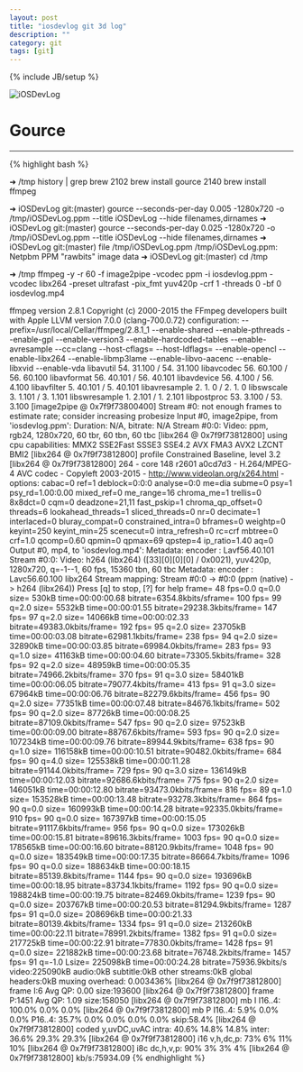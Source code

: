 ```yaml
---
layout: post
title: "iosdevlog git 3d log"
description: ""
category: git
tags: [git]
---
```

{% include JB/setup %}

![iOSDevLog](https://github.com/iOSDevLog/iOSDevLog.github.io/raw/master/assets/images/iosdevlog.gif)

# Gource
---

{% highlight bash %}

➜  /tmp  history | grep brew
2102  brew install gource
2140  brew install ffmpeg

➜  iOSDevLog git:(master) gource --seconds-per-day 0.005 -1280x720 -o /tmp/iOSDevLog.ppm --title iOSDevLog --hide filenames,dirnames
➜  iOSDevLog git:(master) gource --seconds-per-day 0.025 -1280x720 -o /tmp/iOSDevLog.ppm --title iOSDevLog --hide filenames,dirnames
➜  iOSDevLog git:(master) file /tmp/iOSDevLog.ppm
/tmp/iOSDevLog.ppm: Netpbm PPM "rawbits" image data
➜  iOSDevLog git:(master) cd /tmp


➜  /tmp  ffmpeg -y -r 60 -f image2pipe -vcodec ppm -i iosdevlog.ppm -vcodec libx264 -preset ultrafast -pix_fmt yuv420p -crf 1 -threads 0 -bf 0 iosdevlog.mp4

ffmpeg version 2.8.1 Copyright (c) 2000-2015 the FFmpeg developers
built with Apple LLVM version 7.0.0 (clang-700.0.72)
configuration: --prefix=/usr/local/Cellar/ffmpeg/2.8.1_1 --enable-shared --enable-pthreads --enable-gpl --enable-version3 --enable-hardcoded-tables --enable-avresample --cc=clang --host-cflags= --host-ldflags= --enable-opencl --enable-libx264 --enable-libmp3lame --enable-libvo-aacenc --enable-libxvid --enable-vda
libavutil      54. 31.100 / 54. 31.100
libavcodec     56. 60.100 / 56. 60.100
libavformat    56. 40.101 / 56. 40.101
libavdevice    56.  4.100 / 56.  4.100
libavfilter     5. 40.101 /  5. 40.101
libavresample   2.  1.  0 /  2.  1.  0
libswscale      3.  1.101 /  3.  1.101
libswresample   1.  2.101 /  1.  2.101
libpostproc    53.  3.100 / 53.  3.100
[image2pipe @ 0x7f9f73800400] Stream #0: not enough frames to estimate rate; consider increasing probesize
Input #0, image2pipe, from 'iosdevlog.ppm':
Duration: N/A, bitrate: N/A
Stream #0:0: Video: ppm, rgb24, 1280x720, 60 tbr, 60 tbn, 60 tbc
[libx264 @ 0x7f9f73812800] using cpu capabilities: MMX2 SSE2Fast SSSE3 SSE4.2 AVX FMA3 AVX2 LZCNT BMI2
[libx264 @ 0x7f9f73812800] profile Constrained Baseline, level 3.2
[libx264 @ 0x7f9f73812800] 264 - core 148 r2601 a0cd7d3 - H.264/MPEG-4 AVC codec - Copyleft 2003-2015 - http://www.videolan.org/x264.html - options: cabac=0 ref=1 deblock=0:0:0 analyse=0:0 me=dia subme=0 psy=1 psy_rd=1.00:0.00 mixed_ref=0 me_range=16 chroma_me=1 trellis=0 8x8dct=0 cqm=0 deadzone=21,11 fast_pskip=1 chroma_qp_offset=0 threads=6 lookahead_threads=1 sliced_threads=0 nr=0 decimate=1 interlaced=0 bluray_compat=0 constrained_intra=0 bframes=0 weightp=0 keyint=250 keyint_min=25 scenecut=0 intra_refresh=0 rc=crf mbtree=0 crf=1.0 qcomp=0.60 qpmin=0 qpmax=69 qpstep=4 ip_ratio=1.40 aq=0
Output #0, mp4, to 'iosdevlog.mp4':
Metadata:
encoder         : Lavf56.40.101
Stream #0:0: Video: h264 (libx264) ([33][0][0][0] / 0x0021), yuv420p, 1280x720, q=-1--1, 60 fps, 15360 tbn, 60 tbc
Metadata:
encoder         : Lavc56.60.100 libx264
Stream mapping:
Stream #0:0 -> #0:0 (ppm (native) -> h264 (libx264))
Press [q] to stop, [?] for help
frame=   48 fps=0.0 q=0.0 size=     530kB time=00:00:00.68 bitrate=6354.8kbits/sframe=  100 fps= 99 q=2.0 size=    5532kB time=00:00:01.55 bitrate=29238.3kbits/frame=  147 fps= 97 q=2.0 size=   14066kB time=00:00:02.33 bitrate=49383.0kbits/frame=  192 fps= 95 q=2.0 size=   23705kB time=00:00:03.08 bitrate=62981.1kbits/frame=  238 fps= 94 q=2.0 size=   32890kB time=00:00:03.85 bitrate=69984.0kbits/frame=  283 fps= 93 q=1.0 size=   41163kB time=00:00:04.60 bitrate=73305.5kbits/frame=  328 fps= 92 q=2.0 size=   48959kB time=00:00:05.35 bitrate=74966.2kbits/frame=  370 fps= 91 q=3.0 size=   58401kB time=00:00:06.05 bitrate=79077.4kbits/frame=  413 fps= 91 q=3.0 size=   67964kB time=00:00:06.76 bitrate=82279.6kbits/frame=  456 fps= 90 q=2.0 size=   77351kB time=00:00:07.48 bitrate=84676.1kbits/frame=  502 fps= 90 q=2.0 size=   87726kB time=00:00:08.25 bitrate=87109.0kbits/frame=  547 fps= 90 q=2.0 size=   97523kB time=00:00:09.00 bitrate=88767.6kbits/frame=  593 fps= 90 q=2.0 size=  107234kB time=00:00:09.76 bitrate=89944.9kbits/frame=  638 fps= 90 q=1.0 size=  116158kB time=00:00:10.51 bitrate=90482.0kbits/frame=  684 fps= 90 q=4.0 size=  125538kB time=00:00:11.28 bitrate=91144.0kbits/frame=  729 fps= 90 q=3.0 size=  136149kB time=00:00:12.03 bitrate=92686.6kbits/frame=  775 fps= 90 q=2.0 size=  146051kB time=00:00:12.80 bitrate=93473.0kbits/frame=  816 fps= 89 q=1.0 size=  153528kB time=00:00:13.48 bitrate=93278.3kbits/frame=  864 fps= 90 q=0.0 size=  160993kB time=00:00:14.28 bitrate=92335.0kbits/frame=  910 fps= 90 q=0.0 size=  167397kB time=00:00:15.05 bitrate=91117.6kbits/frame=  956 fps= 90 q=0.0 size=  173026kB time=00:00:15.81 bitrate=89616.3kbits/frame= 1003 fps= 90 q=0.0 size=  178565kB time=00:00:16.60 bitrate=88120.9kbits/frame= 1048 fps= 90 q=0.0 size=  183549kB time=00:00:17.35 bitrate=86664.7kbits/frame= 1096 fps= 90 q=0.0 size=  188634kB time=00:00:18.15 bitrate=85139.8kbits/frame= 1144 fps= 90 q=0.0 size=  193696kB time=00:00:18.95 bitrate=83734.1kbits/frame= 1192 fps= 90 q=0.0 size=  198824kB time=00:00:19.75 bitrate=82469.0kbits/frame= 1239 fps= 90 q=0.0 size=  203767kB time=00:00:20.53 bitrate=81294.9kbits/frame= 1287 fps= 91 q=0.0 size=  208696kB time=00:00:21.33 bitrate=80139.4kbits/frame= 1334 fps= 91 q=0.0 size=  213260kB time=00:00:22.11 bitrate=78991.2kbits/frame= 1382 fps= 91 q=0.0 size=  217725kB time=00:00:22.91 bitrate=77830.0kbits/frame= 1428 fps= 91 q=0.0 size=  221882kB time=00:00:23.68 bitrate=76748.2kbits/frame= 1457 fps= 91 q=-1.0 Lsize=  225098kB time=00:00:24.28 bitrate=75936.9kbits/s
video:225090kB audio:0kB subtitle:0kB other streams:0kB global headers:0kB muxing overhead: 0.003436%
[libx264 @ 0x7f9f73812800] frame I:6     Avg QP: 0.00  size:193600
[libx264 @ 0x7f9f73812800] frame P:1451  Avg QP: 1.09  size:158050
[libx264 @ 0x7f9f73812800] mb I  I16..4: 100.0%  0.0%  0.0%
[libx264 @ 0x7f9f73812800] mb P  I16..4:  5.9%  0.0%  0.0%  P16..4: 35.7%  0.0%  0.0%  0.0%  0.0%    skip:58.4%
[libx264 @ 0x7f9f73812800] coded y,uvDC,uvAC intra: 40.6% 14.8% 14.8% inter: 36.6% 29.3% 29.3%
[libx264 @ 0x7f9f73812800] i16 v,h,dc,p: 73%  6% 11% 10%
[libx264 @ 0x7f9f73812800] i8c dc,h,v,p: 90%  3%  3%  4%
[libx264 @ 0x7f9f73812800] kb/s:75934.09
{% endhighlight %}